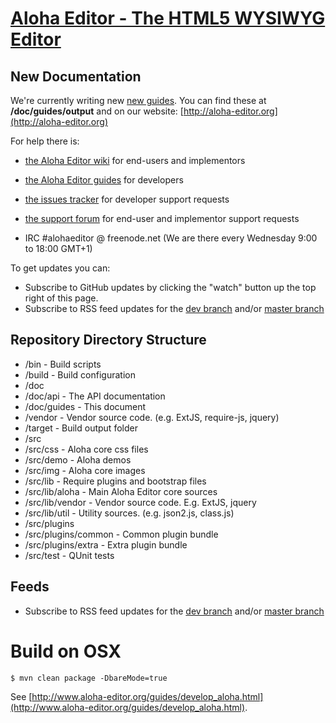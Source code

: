 # [Aloha Editor - The HTML5 WYSIWYG Editor](http://aloha-editor.org/)

## New Documentation

We're currently writing new [new guides](http://aloha-editor.org/guides). You can find these at **<repos>/doc/guides/output** and on our website: [http://aloha-editor.org](http://aloha-editor.org)


For help there is:
- [the Aloha Editor wiki](https://github.com/alohaeditor/Aloha-Editor/wiki) for end-users and implementors
- [the Aloha Editor guides](http://www.alohaeditor.org/guides/) for developers

- [the issues tracker](https://github.com/alohaeditor/Aloha-Editor/issues) for developer support requests
- [the support forum](http://getsatisfaction.com/aloha_editor) for end-user and implementor support requests
- IRC #alohaeditor @ freenode.net (We are there every Wednesday 9:00 to 18:00 GMT+1)


To get updates you can:
- Subscribe to GitHub updates by clicking the "watch" button up the top right of this page.
- Subscribe to RSS feed updates for the [dev branch](https://github.com/alohaeditor/Aloha-Editor/commits/dev.atom) and/or [master branch](https://github.com/alohaeditor/Aloha-Editor/commits/master.atom)


## Repository Directory Structure

* /bin - Build scripts
* /build - Build configuration
* /doc
* /doc/api - The API documentation
* /doc/guides - This document
* /vendor - Vendor source code. (e.g. ExtJS, require-js, jquery)
* /target - Build output folder
* /src
* /src/css - Aloha core css files
* /src/demo - Aloha demos
* /src/img - Aloha core images
* /src/lib - Require plugins and bootstrap files
* /src/lib/aloha - Main Aloha Editor core sources
* /src/lib/vendor - Vendor source code. E.g. ExtJS, jquery
* /src/lib/util - Utility sources. (e.g. json2.js, class.js)
* /src/plugins
* /src/plugins/common - Common plugin bundle
* /src/plugins/extra - Extra plugin bundle
* /src/test - QUnit tests

## Feeds
 
- Subscribe to RSS feed updates for the [dev branch](https://github.com/alohaeditor/Aloha-Editor/commits/dev.atom) and/or [master branch](https://github.com/alohaeditor/Aloha-Editor/commits/master.atom)


# Build on OSX

    $ mvn clean package -DbareMode=true

See [http://www.aloha-editor.org/guides/develop_aloha.html](http://www.aloha-editor.org/guides/develop_aloha.html).